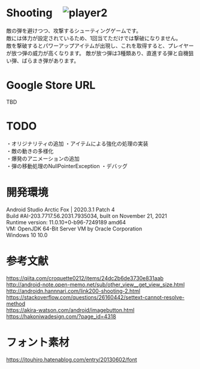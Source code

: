 # Shooting　![player2](https://user-images.githubusercontent.com/80666305/150777971-e72c2735-7af9-4d34-a511-e17202a8f546.png)
敵の弾を避けつつ、攻撃するシューティングゲームです。  
敵には体力が設定されているため、1回当てただけでは撃破になりません。  
敵を撃破するとパワーアップアイテムが出現し、これを取得すると、プレイヤーが放つ弾の威力が高くなります。
敵が放つ弾は3種類あり、直進する弾と自機狙い弾、ばらまき弾があります。

# Google Store URL
TBD  

# TODO
・オリジナリティの追加
・アイテムによる強化の処理の実装  
・敵の動きの多様化  
・爆発のアニメーションの追加  
・弾の移動処理のNullPointerException
・デバッグ

# 開発環境
Android Studio Arctic Fox | 2020.3.1 Patch 4  
Build #AI-203.7717.56.2031.7935034, built on November 21, 2021  
Runtime version: 11.0.10+0-b96-7249189 amd64  
VM: OpenJDK 64-Bit Server VM by Oracle Corporation  
Windows 10 10.0  

# 参考文献
https://qiita.com/croquette0212/items/24dc2b6de3730e831aab  
http://android-note.open-memo.net/sub/other_view__get_view_size.html  
http://androidn.hannnari.com/link200-shooting-2.html  
https://stackoverflow.com/questions/26160442/settext-cannot-resolve-method  
https://akira-watson.com/android/imagebutton.html  
https://hakoniwadesign.com/?page_id=4318  
  
# フォント素材
https://itouhiro.hatenablog.com/entry/20130602/font  